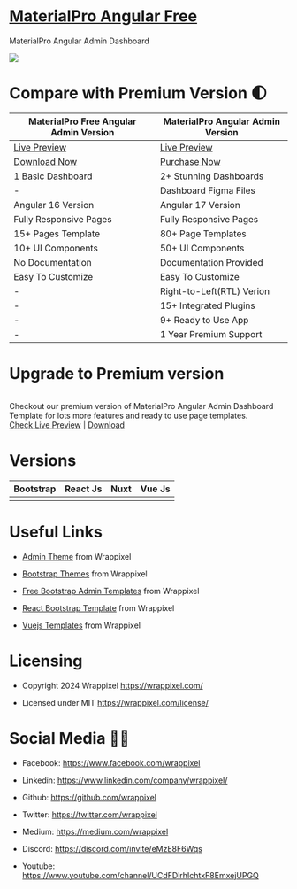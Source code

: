 # <a href="https://demos.wrappixel.com/free-admin-templates/angular/material-angular-free/angular/dashboard">MaterialPro Angular Free</a>
MaterialPro Angular Admin Dashboard

<!-- Main image of Template -->
<a target="_blank" href="https://www.wrappixel.com/templates/materialpro-angular-lite/">
  <img src="https://www.wrappixel.com/wp-content/uploads/edd/2020/04/materialpro-angular-lite-y.jpg" />
</a>


# Compare with Premium Version 🌓

<table>
<thead>
<tr>
<th>MaterialPro Free Angular Admin Version</th>
<th>MaterialPro Angular Admin Version</th>
</tr>
</thead>
<tbody>
<tr>
  <td>
    <a href="https://demos.wrappixel.com/free-admin-templates/angular/material-angular-free/angular/dashboard">Live Preview</a>
  </td>
  <td>
  <a href="https://demos.wrappixel.com/free-admin-templates/angular/material-angular-free/landingpage/index.html">Live Preview</a>
  </td>
</tr>
<tr>
  <td>
      <a href="https://www.wrappixel.com/templates/materialpro-angular-lite/">Download Now</a>
  </td>
  <td>
    <a href="https://www.wrappixel.com/templates/materialpro-angular-dashboard/">Purchase Now</a>
  </td>
</tr>
<tr>
  <td>
  1 Basic Dashboard
  </td>
  <td>
  2+ Stunning Dashboards
  </td>
</tr>
<tr>
  <td>
  -
  </td>
  <td>
  Dashboard Figma Files
  </td>
</tr>
<tr>
  <td>
  Angular 16 Version
  </td>
  <td>
  Angular 17 Version
  </td>
</tr>
<tr>
  <td>
  Fully Responsive Pages
  </td>
  <td>
  Fully Responsive Pages
  </td>
</tr>
<tr>
  <td>
  15+ Pages Template
  </td>
  <td>
  80+ Page Templates
  </td>
</tr>
<tr>
  <td>
  10+ UI Components
  </td>
  <td>
  50+ UI Components
  </td>
</tr>
<tr>
  <td>
  No Documentation
  </td>
  <td>
  Documentation Provided
  </td>
</tr>
<tr>
  <td>
  Easy To Customize
  </td>
  <td>
  Easy To Customize
  </td>
</tr>
<tr>
  <td>
  -
  </td>
  <td>
  Right-to-Left(RTL) Verion
  </td>
</tr>
<tr>
  <td>
  -
  </td>
  <td>
  15+ Integrated Plugins
  </td>
</tr>
<tr>
  <td>
  -
  </td>
  <td>
  9+ Ready to Use App
  </td>
</tr>
<tr>
  <td>
  -
  </td>
  <td>
  1 Year Premium Support
  </td>
</tr>
</tbody>
</table>

# Upgrade to Premium version

<a target="_blank" href="https://www.wrappixel.com/templates/materialpro-angular-dashboard/">
  <img src="https://www.wrappixel.com/wp-content/uploads/edd/2020/04/materialpro-angular-admin-y.jpg" alt="">
</a>
<p>
  Checkout our premium version of MaterialPro Angular Admin Dashboard Template for lots more features and ready to use page templates.<br>
  <a href="https://demos.wrappixel.com/free-admin-templates/angular/material-angular-free/landingpage/index.html">Check Live Preview</a> | <a href="https://www.wrappixel.com/templates/materialpro-angular-dashboard/">Download</a>
</p>

<!-- Versions of Template -->
# Versions
<table>
<thead>
<tr>
<th>Bootstrap</th>
<th>React Js</th>
<th>Nuxt</th>
<th>Vue Js</th>
</tr>
</thead>
<tbody>
<tr>
<td>
  <a href="https://www.wrappixel.com/templates/materialpro/" width="150px">
    <img src="https://www.wrappixel.com/wp-content/uploads/edd/2020/04/materialpro-bootstrap-admin-y.jpg" alt="" style="max-width:150px;">
  </a>
</td>
<td>
  <a href="https://www.wrappixel.com/templates/materialpro-react-redux-admin/" rel="nofollow" width="150px">
    <img src="https://www.wrappixel.com/wp-content/uploads/edd/2020/04/materialpro-react-admin-y.jpg" alt="" style="max-width:150px;">
  </a>
</td>
<td>
  <a href="https://www.wrappixel.com/templates/materialpro-nuxtjs/" rel="nofollow" width="150px">
    <img src="https://www.wrappixel.com/wp-content/uploads/edd/2022/07/materialpro-nuxtjs.jpg" alt="" style="max-width:150px;">
  </a>
</td>
<td>
  <a href="https://www.wrappixel.com/templates/materialpro-vuetify-admin/" rel="nofollow" width="150px">
    <img src="https://www.wrappixel.com/wp-content/uploads/edd/2020/05/materialpro-vuejs-dashboard-template-20.jpg" alt="" style="max-width:150px;">
  </a>
</td>
</td>
  
</tr>
</tbody>
</table>





<!-- Useful Links of Template -->
# Useful Links
- <p><a href="https://www.wrappixel.com/">Admin Theme</a> from Wrappixel</p>
- <p><a href="https://www.wrappixel.com/templates/materialpro/">Bootstrap Themes</a> from Wrappixel</p>
- <p><a href="https://www.wrappixel.com/templates/materialpro-lite/">Free Bootstrap Admin Templates</a> from Wrappixel</p>
- <p><a href="https://www.wrappixel.com/templates/materialpro-react-redux-admin/">React Bootstrap Template</a> from Wrappixel</p>
- <p><a href="https://www.wrappixel.com/templates/materialpro-vuetify-admin/">Vuejs Templates</a> from Wrappixel</p>


<!-- Licensing of Template -->
# Licensing
- <p>Copyright 2024 Wrappixel <a href="https://www.wrappixel.com/">https://wrappixel.com/</a></p>
- <p>Licensed under MIT <a href="https://www.wrappixel.com/license/">https://wrappixel.com/license/</a></p>


<!-- Social Media of Adminmart -->
# Social Media 👭🏼
- <p>Facebook: <a href="https://www.facebook.com/wrappixel">https://www.facebook.com/wrappixel</a></p>
- <p>Linkedin: <a href="https://www.linkedin.com/company/wrappixel/">https://www.linkedin.com/company/wrappixel/</a></p>
- <p>Github: <a href="https://github.com/wrappixel">https://github.com/wrappixel</a></p>
- <p>Twitter: <a href="https://twitter.com/wrappixel">https://twitter.com/wrappixel</a></p>
- <p>Medium: <a href="https://medium.com/wrappixel">https://medium.com/wrappixel</a></p>
- <p>Discord: <a href="https://discord.com/invite/eMzE8F6Wqs">https://discord.com/invite/eMzE8F6Wqs</a></p>
- <p>Youtube: <a href="https://www.youtube.com/channel/UCdFDlrhIchtxF8EmxejUPGQ">https://www.youtube.com/channel/UCdFDlrhIchtxF8EmxejUPGQ</a></p>


